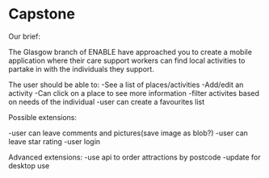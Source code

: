 # Capstone

Our brief:

The Glasgow branch of ENABLE have approached you to create a mobile application where their care support workers can find local activities to partake in with the individuals they support.

The user should be able to:
-See a list of places/activities
-Add/edit an activity
-Can click on a place to see more information
-filter activites based on needs of the individual
-user can create a favourites list

Possible extensions:

-user can leave comments and pictures(save image as blob?)
-user can leave star rating
-user login


Advanced extensions:
-use api to order attractions by postcode
-update for desktop use

